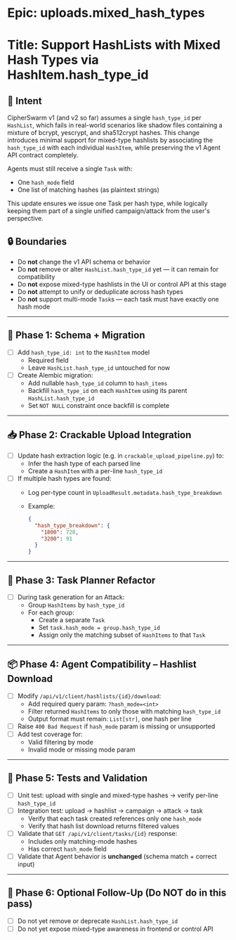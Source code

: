 
# Epic: uploads.mixed_hash_types

# Title: Support HashLists with Mixed Hash Types via HashItem.hash_type_id

## 🧭 Intent

CipherSwarm v1 (and v2 so far) assumes a single `hash_type_id` per `HashList`, which fails in real-world scenarios like shadow files containing a mixture of bcrypt, yescrypt, and sha512crypt hashes. This change introduces minimal support for mixed-type hashlists by associating the `hash_type_id` with each individual `HashItem`, while preserving the v1 Agent API contract completely.

Agents must still receive a single `Task` with:

- One `hash_mode` field
- One list of matching hashes (as plaintext strings)

This update ensures we issue one Task per hash type, while logically keeping them part of a single unified campaign/attack from the user's perspective.

## 🔒 Boundaries

- Do **not** change the v1 API schema or behavior
- Do **not** remove or alter `HashList.hash_type_id` yet — it can remain for compatibility
- Do **not** expose mixed-type hashlists in the UI or control API at this stage
- Do **not** attempt to unify or deduplicate across hash types
- Do **not** support multi-mode `Task`s — each task must have exactly one hash mode

---

## 🧱 Phase 1: Schema + Migration

- [ ] Add `hash_type_id: int` to the `HashItem` model
  - Required field
  - Leave `HashList.hash_type_id` untouched for now
- [ ] Create Alembic migration:
  - Add nullable `hash_type_id` column to `hash_items`
  - Backfill `hash_type_id` on each `HashItem` using its parent `HashList.hash_type_id`
  - Set `NOT NULL` constraint once backfill is complete

---

## 📥 Phase 2: Crackable Upload Integration

- [ ] Update hash extraction logic (e.g. in `crackable_upload_pipeline.py`) to:
  - Infer the hash type of each parsed line
  - Create a `HashItem` with a per-line `hash_type_id`
- [ ] If multiple hash types are found:
  - Log per-type count in `UploadResult.metadata.hash_type_breakdown`
  - Example:

    ```json
    {
      "hash_type_breakdown": {
        "1800": 728,
        "3200": 91
      }
    }
    ```

---

## 🧠 Phase 3: Task Planner Refactor

- [ ] During task generation for an Attack:
  - Group `HashItems` by `hash_type_id`
  - For each group:
    - Create a separate `Task`
    - Set `task.hash_mode = group.hash_type_id`
    - Assign only the matching subset of `HashItems` to that `Task`

---

## 📦 Phase 4: Agent Compatibility – Hashlist Download

- [ ] Modify `/api/v1/client/hashlists/{id}/download`:
  - Add required query param: `?hash_mode=<int>`
  - Filter returned `HashItems` to only those with matching `hash_type_id`
  - Output format must remain: `List[str]`, one hash per line
- [ ] Raise `400 Bad Request` if `hash_mode` param is missing or unsupported
- [ ] Add test coverage for:
  - Valid filtering by mode
  - Invalid mode or missing mode param

---

## 🧪 Phase 5: Tests and Validation

- [ ] Unit test: upload with single and mixed-type hashes → verify per-line `hash_type_id`
- [ ] Integration test: upload → hashlist → campaign → attack → task
  - Verify that each task created references only one `hash_mode`
  - Verify that hash list download returns filtered values
- [ ] Validate that `GET /api/v1/client/tasks/{id}` response:
  - Includes only matching-mode hashes
  - Has correct `hash_mode` field
- [ ] Validate that Agent behavior is **unchanged** (schema match + correct input)

---

## 🧼 Phase 6: Optional Follow-Up (Do NOT do in this pass)

- [ ] Do not yet remove or deprecate `HashList.hash_type_id`
- [ ] Do not yet expose mixed-type awareness in frontend or control API
